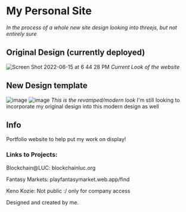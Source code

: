 # My Personal Site
*In the process of a whole new site design looking into threejs, but not entirely sure*


## Original Design (currently deployed)
![Screen Shot 2022-06-15 at 6 44 28 PM](https://user-images.githubusercontent.com/43580054/173960355-e6f531f0-14a0-416a-abe8-a98c35986f6c.png)
*Current Look of the website*

## New Design template
![image](https://user-images.githubusercontent.com/43580054/183515466-b370ecaf-1ea0-4908-805d-490daff88238.png)
![image](https://user-images.githubusercontent.com/43580054/183515730-a9f7eec5-28e4-489d-84e0-5b369e4db177.png)
*This is the revamped/modern look* I'm still looking to incorporate my original design into this modern design as well



## Info
Portfolio website to help put my work on display!

### Links to Projects:
Blockchain@LUC: blockchainluc.org

Fantasy Markets: playfantasymarket.web.app/find

Keno Kozie: Not public :/ only for company access


Designed and created by me.
